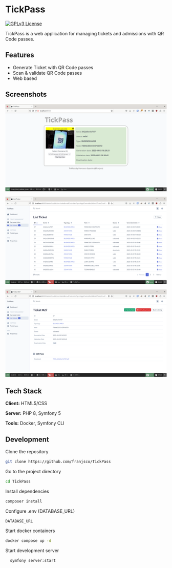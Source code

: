 




# TickPass

[![GPLv3 License](https://img.shields.io/badge/License-GPL%20v3-green.svg)](https://opensource.org/licenses/)

TickPass is a web application for managing tickets and admissions with QR Code passes.




## Features

- Generate Ticket with QR Code passes
- Scan & validate QR Code passes
- Web based


## Screenshots

![App Screenshot](readme_files/front.png)

![App Screenshot](readme_files/back-list.png)


![App Screenshot](readme_files/back-single.png)

## Tech Stack

**Client:** HTML5/CSS

**Server:** PHP 8, Symfony 5

**Tools:** Docker, Symfony CLI

## Development

Clone the repository
``` bash
git clone https://github.com/franjsco/TickPass
```

Go to the project directory
```bash
cd TickPass
```

Install dependencies
```bash
composer install
```

Configure .env (DATABASE_URL)
```
DATABASE_URL
```

Start docker containers
```bash
docker compose up -d
```

Start development server

```bash
  symfony server:start 
``` 


